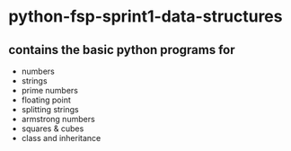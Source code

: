 # python-fsp-sprint1-data-structures
## contains the basic python programs for

- numbers
- strings
- prime numbers
- floating point
- splitting strings
- armstrong numbers
- squares & cubes
- class and inheritance

